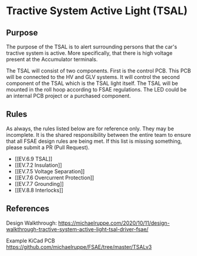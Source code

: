 # Tractive System Active Light (TSAL)
## Purpose
The purpose of the TSAL is to alert surrounding persons that the car's tractive system is active. More specifically, that there is high voltage present at the Accumulator terminals.

The TSAL will consist of two components. First is the control PCB. This PCB will be connected to the HV and GLV systems. It will control the second component of the TSAL which is the TSAL light itself. The TSAL will be mounted in the roll hoop according to FSAE regulations. The LED could be an internal PCB project or a purchased component.

## Rules
As always, the rules listed below are for reference only. They may be incomplete. It is the shared responsibility between the entire team to ensure that all FSAE design rules are being met. If this list is missing something, please submit a PR (Pull Request).
- [[EV.6.9 TSAL]]
- [[EV.7.2 Insulation]]
- [[EV.7.5 Voltage Separation]]
- [[EV.7.6 Overcurrent Protection]]
- [[EV.7.7 Grounding]]
- [[EV.8.8 Interlocks]]

## References
Design Walkthrough:
https://michaelruppe.com/2020/10/11/design-walkthrough-tractive-system-active-light-tsal-driver-fsae/

Example KiCad PCB
https://github.com/michaelruppe/FSAE/tree/master/TSALv3